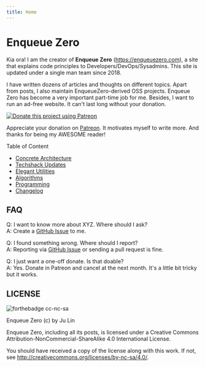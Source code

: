 ```yaml
---
title: Home
---
```


# Enqueue Zero

Kia ora! I am the creator of **Enqueue Zero** (<https://enqueuezero.com>), a site that
explains code principles to Developers/DevOps/Sysadmins. This site is updated under
a single man team since 2018.

I have written dozens of articles and thoughts on different topics. Apart from
posts, I also maintain EnqueueZero-derived OSS projects. Enqueue Zero has become a
very important part-time job for me.  Besides, I want to run an ad-free website.
It can't last long without your donation.

[<img alt="Donate this project using Patreon" src="https://c5.patreon.com/external/logo/become_a_patron_button@2x.png" style="max-height: 2.5rem;">](https://www.patreon.com/join/enqueuezero)

Appreciate your donation on [Patreon]. It motivates myself to write more.
And thanks for being my AWESOME reader!

Table of Content

* [Concrete Architecture](/category/architecture.md)
* [Techshack Updates](/category/techshack.md)
* [Elegant Utilities](/category/utility.md)
* [Algorithms](/category/algorithm.md)
* [Programming](/category/programming.md)
* [Changelog](/changelog.md)

## FAQ

Q: I want to know more about XYZ. Where should I ask?\
A: Create a [GitHub Issue](https://github.com/soasme/EnqueueZero/issues/new) to me.

Q: I found something wrong. Where should I report?\
A: Reporting via [GitHub Issue](https://github.com/soasme/EnqueueZero/issues) or sending a pull request is fine.

Q: I just want a one-off donate. Is that doable?\
A: Yes. Donate in Patreon and cancel at the next month. It's a little bit tricky but it works.


## LICENSE

![forthebadge cc-nc-sa](http://ForTheBadge.com/images/badges/cc-nc-sa.svg)

Enqueue Zero (c) by Ju Lin

Enqueue Zero, including all its posts, is licensed under a
Creative Commons Attribution-NonCommercial-ShareAlike 4.0 International License.

You should have received a copy of the license along with this
work. If not, see <http://creativecommons.org/licenses/by-nc-sa/4.0/>.

[Patreon]: https://www.patreon.com/enqueuezero
[Enqueue Zero]: https://enqueuezero.com/
[soasme/EnqueueZero]: https://github.com/soasme/EnqueueZero
[CC BY-NC-SA 4.0]: https://creativecommons.org/licenses/by-nc-sa/4.0/
